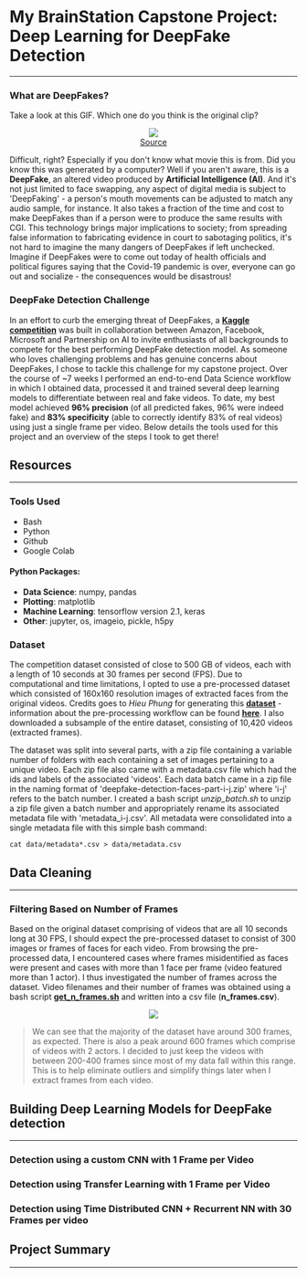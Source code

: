 # My BrainStation Capstone Project: Deep Learning for DeepFake Detection
---

### What are DeepFakes?

Take a look at this GIF. Which one do you think is the original clip?  

<p align="center">
  <img src="https://github.com/sdlee94/BrainStation_Capstone/blob/master/deepfake.gif"/>
  <br/>
  <a href="https://tenor.com/view/deep-fakes-ctrl-shift-face-smiles-shrugs-gif-14641388">Source</a>
</p>  

Difficult, right? Especially if you don't know what movie this is from. Did you know this was generated by a computer? Well if you aren't aware, this is a **DeepFake**, an altered video produced by **Artificial Intelligence (AI)**. And it's not just limited to face swapping, any aspect of digital media is subject to 'DeepFaking' - a person's mouth movements can be adjusted to match any audio sample, for instance. It also takes a fraction of the time and cost to make DeepFakes than if a person were to produce the same results with CGI. This technology brings major implications to society; from spreading false information to fabricating evidence in court to sabotaging politics, it's not hard to imagine the many dangers of DeepFakes if left unchecked. Imagine if DeepFakes were to come out today of health officials and political figures saying that the Covid-19 pandemic is over, everyone can go out and socialize - the consequences would be disastrous!

### DeepFake Detection Challenge  

In an effort to curb the emerging threat of DeepFakes, a [**Kaggle competition**](https://www.kaggle.com/c/deepfake-detection-challenge/overview) was built in collaboration between Amazon, Facebook, Microsoft and Partnership on AI to invite enthusiasts of all backgrounds to compete for the best performing DeepFake detection model. As someone who loves challenging problems and has genuine concerns about DeepFakes, I chose to tackle this challenge for my capstone project. Over the course of ~7 weeks I performed an end-to-end Data Science workflow in which I obtained data, processed it and trained several deep learning models to differentiate between real and fake videos. To date, my best model achieved **96% precision** (of all predicted fakes, 96% were indeed fake) and **83% specificity** (able to correctly identify 83% of real videos) using just a single frame per video. Below details the tools used for this project and an overview of the steps I took to get there!

## Resources
---

### Tools Used
- Bash
- Python
- Github
- Google Colab

#### Python Packages:
- **Data Science**: numpy, pandas
- **Plotting**: matplotlib
- **Machine Learning**: tensorflow version 2.1, keras
- **Other**: jupyter, os, imageio, pickle, h5py

### Dataset

The competition dataset consisted of close to 500 GB of videos, each with a length of 10 seconds at 30 frames per second (FPS). Due to computational and time limitations, I opted to use a pre-processed dataset which consisted of 160x160 resolution images of extracted faces from the original videos. Credits goes to *Hieu Phung* for generating this [**dataset**](https://www.kaggle.com/c/deepfake-detection-challenge/discussion/128954) - information about the pre-processing workflow can be found [**here**](https://www.kaggle.com/phunghieu/deepfake-detection-face-extractor). I also downloaded a subsample of the entire dataset, consisting of 10,420 videos (extracted frames).  

The dataset was split into several parts, with a zip file containing a variable number of folders with each containing a set of images pertaining to a unique video. Each zip file also came with a metadata.csv file which had the ids and labels of the associated 'videos'. Each data batch came in a zip file in the naming format of 'deepfake-detection-faces-part-i-j.zip' where 'i-j' refers to the batch number. I created a bash script *unzip_batch.sh* to unzip a zip file given a batch number and appropriately rename its associated metadata file with 'metadata_i-j.csv'. All metadata were consolidated into a single metadata file with this simple bash command:  

`cat data/metadata*.csv > data/metadata.csv`

## Data Cleaning
---

### Filtering Based on Number of Frames  

Based on the original dataset comprising of videos that are all 10 seconds long at 30 FPS, I should expect the pre-processed dataset to consist of 300 images or frames of faces for each video. From browsing the pre-processed data, I encountered cases where frames misidentified as faces were present and cases with more than 1 face per frame (video featured more than 1 actor). I thus investigated the number of frames across the dataset. Video filenames and their number of frames was obtained using a bash script [**get_n_frames.sh**](https://github.com/sdlee94/BrainStation_Capstone/blob/master/get_n_frames.sh) and written into a csv file (**n_frames.csv**).

<p align="center">
  <img src="https://github.com/sdlee94/BrainStation_Capstone/tree/master/figs/n_frames_hist.png"/>
  <br/>
</p>  

> We can see that the majority of the dataset have around 300 frames, as expected. There is also a peak around 600 frames which comprise of videos with 2 actors. I decided to just keep the videos with between 200-400 frames since most of my data fall within this range. This is to help eliminate outliers and simplify things later when I extract frames from each video.  

## Building Deep Learning Models for DeepFake detection
---


### Detection using a custom CNN with 1 Frame per Video

### Detection using Transfer Learning with 1 Frame per Video

### Detection using Time Distributed CNN + Recurrent NN with 30 Frames per video

## Project Summary
---
